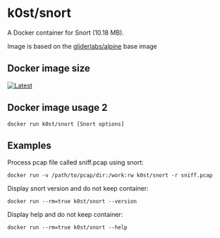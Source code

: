 # k0st/snort

A Docker container for Snort (10.18 MB).

Image is based on the [gliderlabs/alpine](https://registry.hub.docker.com/u/gliderlabs/alpine/) base image

## Docker image size

[![Latest](https://badge.imagelayers.io/k0st/snort.svg)](https://imagelayers.io/?images=k0st/snort:latest 'latest')


## Docker image usage 2

```
docker run k0st/snort [Snort options]
```

## Examples

Process pcap file called sniff.pcap using snort:

```
docker run -v /path/to/pcap/dir:/work:rw k0st/snort -r sniff.pcap
```

Display snort version and do not keep container:

```
docker run --rm=true k0st/snort --version
```

Display help and do not keep container:

```
docker run --rm=true k0st/snort --help
```


